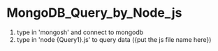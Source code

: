 # MongoDB_Query_by_Node_js
1. type in 'mongosh' and connect to mongodb
2. type in 'node {Query1}.js' to query data ({put the js file name here})
